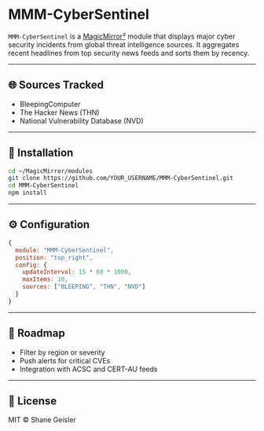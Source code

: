 # MMM-CyberSentinel

`MMM-CyberSentinel` is a [MagicMirror²](https://magicmirror.builders/) module that displays major cyber security incidents from global threat intelligence sources. It aggregates recent headlines from top security news feeds and sorts them by recency.

---

## 🌐 Sources Tracked

- BleepingComputer
- The Hacker News (THN)
- National Vulnerability Database (NVD)

---

## 🔧 Installation

```bash
cd ~/MagicMirror/modules
git clone https://github.com/YOUR_USERNAME/MMM-CyberSentinel.git
cd MMM-CyberSentinel
npm install
```

---

## ⚙️ Configuration

```javascript
{
  module: "MMM-CyberSentinel",
  position: "top_right",
  config: {
    updateInterval: 15 * 60 * 1000,
    maxItems: 10,
    sources: ["BLEEPING", "THN", "NVD"]
  }
}
```

---

## 🧠 Roadmap

- Filter by region or severity
- Push alerts for critical CVEs
- Integration with ACSC and CERT-AU feeds

---

## 📜 License

MIT © Shane Geisler
